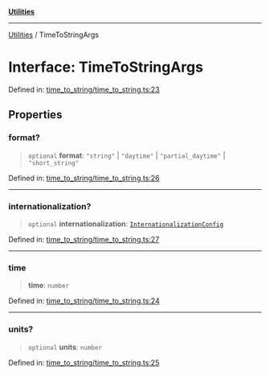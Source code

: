 [**Utilities**](../README.md)

***

[Utilities](../README.md) / TimeToStringArgs

# Interface: TimeToStringArgs

Defined in: [time\_to\_string/time\_to\_string.ts:23](https://github.com/noobiept/utilities/blob/fa81d9116003a677f25866bee864bc30213a9352/source/time_to_string/time_to_string.ts#L23)

## Properties

### format?

> `optional` **format**: `"string"` \| `"daytime"` \| `"partial_daytime"` \| `"short_string"`

Defined in: [time\_to\_string/time\_to\_string.ts:26](https://github.com/noobiept/utilities/blob/fa81d9116003a677f25866bee864bc30213a9352/source/time_to_string/time_to_string.ts#L26)

***

### internationalization?

> `optional` **internationalization**: [`InternationalizationConfig`](../type-aliases/InternationalizationConfig.md)

Defined in: [time\_to\_string/time\_to\_string.ts:27](https://github.com/noobiept/utilities/blob/fa81d9116003a677f25866bee864bc30213a9352/source/time_to_string/time_to_string.ts#L27)

***

### time

> **time**: `number`

Defined in: [time\_to\_string/time\_to\_string.ts:24](https://github.com/noobiept/utilities/blob/fa81d9116003a677f25866bee864bc30213a9352/source/time_to_string/time_to_string.ts#L24)

***

### units?

> `optional` **units**: `number`

Defined in: [time\_to\_string/time\_to\_string.ts:25](https://github.com/noobiept/utilities/blob/fa81d9116003a677f25866bee864bc30213a9352/source/time_to_string/time_to_string.ts#L25)
